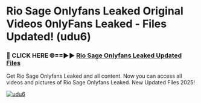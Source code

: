 # Rio Sage Onlyfans Leaked Original Videos 0nlyFans Leaked - Files Updated! (udu6)

<h3>🔴 CLICK HERE 🌐==►► <a href="https://tinyurl.com/x26r9saj" rel="nofollow">Rio Sage Onlyfans Leaked Updated Files</a></h3>

Get Rio Sage Onlyfans Leaked and all content. Now you can access all videos and pictures of Rio Sage Onlyfans Leaked. New Updated Files 2025!

[![udu6](https://i.imgur.com/LkgZPqh.gif)](https://tinyurl.com/x26r9saj)
